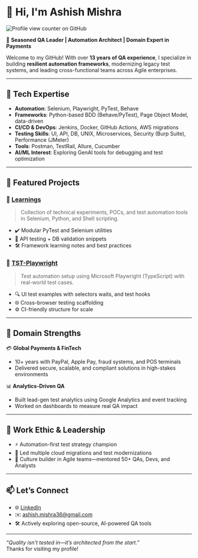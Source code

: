 # 👋 Hi, I'm Ashish Mishra

![Profile view counter on GitHub](https://komarev.com/ghpvc/?username=ashishmishra36)

🎯 **Seasoned QA Leader | Automation Architect | Domain Expert in Payments**

Welcome to my GitHub! With over **13 years of QA experience**, I specialize in building **resilient automation frameworks**, modernizing legacy test systems, and leading cross-functional teams across Agile enterprises.

---

## 🔧 Tech Expertise

- **Automation**: Selenium, Playwright, PyTest, Behave  
- **Frameworks**: Python-based BDD (Behave/PyTest), Page Object Model, data-driven  
- **CI/CD & DevOps**: Jenkins, Docker, GitHub Actions, AWS migrations  
- **Testing Skills**: UI, API, DB, UNIX, Microservices, Security (Burp Suite), Performance (JMeter)  
- **Tools**: Postman, TestRail, Allure, Cucumber  
- **AI/ML Interest**: Exploring GenAI tools for debugging and test optimization

---

## 📂 Featured Projects

### 🔹 [Learnings](https://github.com/ashishmishra36/learnings)
> Collection of technical experiments, POCs, and test automation tools in Selenium, Python, and Shell scripting.

- ✔️ Modular PyTest and Selenium utilities
- 🧪 API testing + DB validation snippets
- 🛠️ Framework learning notes and best practices

### 🔹 [TST-Playwright](https://github.com/ashishmishra36/tst-playwright)
> Test automation setup using Microsoft Playwright (TypeScript) with real-world test cases.

- 🔍 UI test examples with selectors waits, and test hooks
- 🌐 Cross-browser testing scaffolding
- ⚙️ CI-friendly structure for scale

---

## 🧠 Domain Strengths

💳 **Global Payments & FinTech**
- 10+ years with PayPal, Apple Pay, fraud systems, and POS terminals  
- Delivered secure, scalable, and compliant solutions in high-stakes environments

📊 **Analytics-Driven QA**
- Built lead-gen test analytics using Google Analytics and event tracking  
- Worked on dashboards to measure real QA impact

---

## 💼 Work Ethic & Leadership

- ⚡ Automation-first test strategy champion  
- 🚀 Led multiple cloud migrations and test modernizations  
- 🤝 Culture builder in Agile teams—mentored 50+ QAs, Devs, and Analysts

---

## 📫 Let’s Connect

- 🌐 [LinkedIn](https://www.linkedin.com/in/ashishmishra36/)
- ✉️ ashish.mishra36@gmail.com  
- 🛠️ Actively exploring open-source, AI-powered QA tools

---

_“Quality isn’t tested in—it’s architected from the start.”_  
Thanks for visiting my profile!
